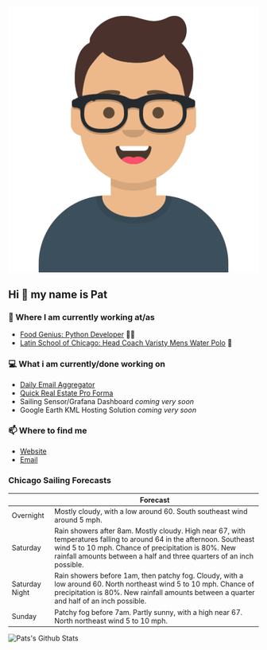 [![Social banner for p-j-falconer](https://raw.githubusercontent.com/P-J-FALCONER/P-J-FALCONER/master/assets/avataaars.svg)](https://patfalconer.com/)
## Hi :wave: my name is Pat

### 💼 Where I am currently working at/as
- [Food Genius: Python Developer](https://getfoodgenius.com/) 🍔🐍
- [Latin School of Chicago: Head Coach Varisty Mens Water Polo](https://www.latinschool.org/) 🤽


### 💻 What i am currently/done working on
 - [Daily Email Aggregator](https://github.com/P-J-FALCONER/dott_daily_mail)
 - [Quick Real Estate Pro Forma](https://github.com/P-J-FALCONER/henry)
 - Sailing Sensor/Grafana Dashboard *coming very soon*
 - Google Earth KML Hosting Solution *coming very soon*

### 📫 Where to find me
 - [Website](https://patfalconer.com/)
 - [Email](mailto:patrick.j.falconer@gmail.com)


### Chicago Sailing Forecasts
|   | Forecast  |
|---|---|
| Overnight | Mostly cloudy, with a low around 60. South southeast wind around 5 mph. |
| Saturday | Rain showers after 8am. Mostly cloudy. High near 67, with temperatures falling to around 64 in the afternoon. Southeast wind 5 to 10 mph. Chance of precipitation is 80%. New rainfall amounts between a half and three quarters of an inch possible. |
| Saturday Night | Rain showers before 1am, then patchy fog. Cloudy, with a low around 60. North northeast wind 5 to 10 mph. Chance of precipitation is 80%. New rainfall amounts between a quarter and half of an inch possible. |
| Sunday | Patchy fog before 7am. Partly sunny, with a high near 67. North northeast wind 5 to 10 mph. |

![Pats's Github Stats](https://github-readme-stats.vercel.app/api?username=p-j-falconer&show_icons=true&theme=radical)
